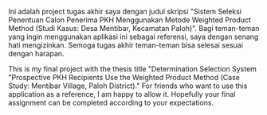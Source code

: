 Ini adalah project tugas akhir saya dengan judul skripsi "Sistem Seleksi Penentuan
Calon Penerima PKH Menggunakan Metode Weighted Product Method (Studi Kasus: Desa Mentibar, Kecamatan Paloh)".
Bagi teman-teman yang ingin menggunakan aplikasi ini sebagai referensi, saya dengan senang hati mengizinkan.
Semoga tugas akhir teman-teman bisa selesai sesuai dengan harapan.


This is my final project with the thesis title "Determination Selection System
"Prospective PKH Recipients Use the Weighted Product Method (Case Study: Mentibar Village, Paloh District)."
For friends who want to use this application as a reference, I am happy to allow it.
Hopefully your final assignment can be completed according to your expectations.